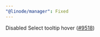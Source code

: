 ```yaml
---
"@linode/manager": Fixed
---
```


Disabled Select tooltip hover ([#9518](https://github.com/linode/manager/pull/9518))

